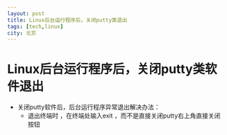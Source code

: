 ```yaml
---
layout: post
title: Linux后台运行程序后，关闭putty类退出
tags: [tech,linux]
city: 北京
---
```


Linux后台运行程序后，关闭putty类软件退出
============
+ 关闭putty软件后，后台运行程序异常退出解决办法：
    * 退出终端时 ，在终端处输入exit ，而不是直接关闭putty右上角直接关闭按钮